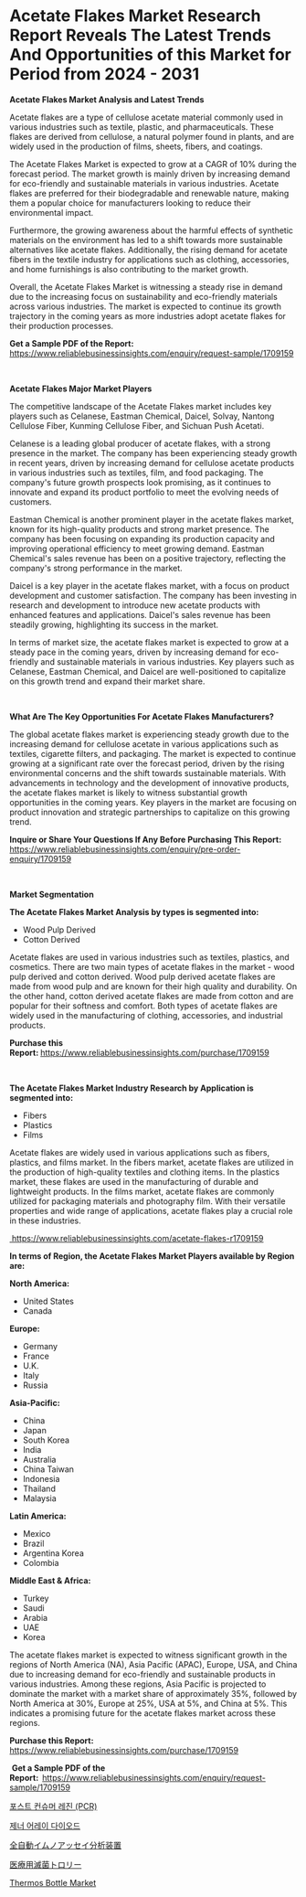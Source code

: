 <p><h1>Acetate Flakes Market Research Report Reveals The Latest Trends And Opportunities of this Market for Period from 2024 - 2031</h1></p><p><strong>Acetate Flakes Market Analysis and Latest Trends</strong></p>
<p><p>Acetate flakes are a type of cellulose acetate material commonly used in various industries such as textile, plastic, and pharmaceuticals. These flakes are derived from cellulose, a natural polymer found in plants, and are widely used in the production of films, sheets, fibers, and coatings.</p><p>The Acetate Flakes Market is expected to grow at a CAGR of 10% during the forecast period. The market growth is mainly driven by increasing demand for eco-friendly and sustainable materials in various industries. Acetate flakes are preferred for their biodegradable and renewable nature, making them a popular choice for manufacturers looking to reduce their environmental impact.</p><p>Furthermore, the growing awareness about the harmful effects of synthetic materials on the environment has led to a shift towards more sustainable alternatives like acetate flakes. Additionally, the rising demand for acetate fibers in the textile industry for applications such as clothing, accessories, and home furnishings is also contributing to the market growth.</p><p>Overall, the Acetate Flakes Market is witnessing a steady rise in demand due to the increasing focus on sustainability and eco-friendly materials across various industries. The market is expected to continue its growth trajectory in the coming years as more industries adopt acetate flakes for their production processes.</p></p>
<p><strong>Get a Sample PDF of the Report:&nbsp;</strong> <a href="https://www.reliablebusinessinsights.com/enquiry/request-sample/1709159">https://www.reliablebusinessinsights.com/enquiry/request-sample/1709159</a></p>
<p>&nbsp;</p>
<p><strong>Acetate Flakes Major Market Players</strong></p>
<p><p>The competitive landscape of the Acetate Flakes market includes key players such as Celanese, Eastman Chemical, Daicel, Solvay, Nantong Cellulose Fiber, Kunming Cellulose Fiber, and Sichuan Push Acetati. </p><p>Celanese is a leading global producer of acetate flakes, with a strong presence in the market. The company has been experiencing steady growth in recent years, driven by increasing demand for cellulose acetate products in various industries such as textiles, film, and food packaging. The company's future growth prospects look promising, as it continues to innovate and expand its product portfolio to meet the evolving needs of customers.</p><p>Eastman Chemical is another prominent player in the acetate flakes market, known for its high-quality products and strong market presence. The company has been focusing on expanding its production capacity and improving operational efficiency to meet growing demand. Eastman Chemical's sales revenue has been on a positive trajectory, reflecting the company's strong performance in the market.</p><p>Daicel is a key player in the acetate flakes market, with a focus on product development and customer satisfaction. The company has been investing in research and development to introduce new acetate products with enhanced features and applications. Daicel's sales revenue has been steadily growing, highlighting its success in the market.</p><p>In terms of market size, the acetate flakes market is expected to grow at a steady pace in the coming years, driven by increasing demand for eco-friendly and sustainable materials in various industries. Key players such as Celanese, Eastman Chemical, and Daicel are well-positioned to capitalize on this growth trend and expand their market share.</p></p>
<p>&nbsp;</p>
<p><strong>What Are The Key Opportunities For Acetate Flakes Manufacturers?</strong></p>
<p><p>The global acetate flakes market is experiencing steady growth due to the increasing demand for cellulose acetate in various applications such as textiles, cigarette filters, and packaging. The market is expected to continue growing at a significant rate over the forecast period, driven by the rising environmental concerns and the shift towards sustainable materials. With advancements in technology and the development of innovative products, the acetate flakes market is likely to witness substantial growth opportunities in the coming years. Key players in the market are focusing on product innovation and strategic partnerships to capitalize on this growing trend.</p></p>
<p><strong>Inquire or Share Your Questions If Any Before Purchasing This Report:</strong> <a href="https://www.reliablebusinessinsights.com/enquiry/pre-order-enquiry/1709159">https://www.reliablebusinessinsights.com/enquiry/pre-order-enquiry/1709159</a></p>
<p>&nbsp;</p>
<p><strong>Market Segmentation</strong></p>
<p><strong>The Acetate Flakes Market Analysis by types is segmented into:</strong></p>
<p><ul><li>Wood Pulp Derived</li><li>Cotton Derived</li></ul></p>
<p><p>Acetate flakes are used in various industries such as textiles, plastics, and cosmetics. There are two main types of acetate flakes in the market - wood pulp derived and cotton derived. Wood pulp derived acetate flakes are made from wood pulp and are known for their high quality and durability. On the other hand, cotton derived acetate flakes are made from cotton and are popular for their softness and comfort. Both types of acetate flakes are widely used in the manufacturing of clothing, accessories, and industrial products.</p></p>
<p><strong>Purchase this Report:&nbsp;</strong><a href="https://www.reliablebusinessinsights.com/purchase/1709159">https://www.reliablebusinessinsights.com/purchase/1709159</a></p>
<p>&nbsp;</p>
<p><strong>The Acetate Flakes Market Industry Research by Application is segmented into:</strong></p>
<p><ul><li>Fibers</li><li>Plastics</li><li>Films</li></ul></p>
<p><p>Acetate flakes are widely used in various applications such as fibers, plastics, and films market. In the fibers market, acetate flakes are utilized in the production of high-quality textiles and clothing items. In the plastics market, these flakes are used in the manufacturing of durable and lightweight products. In the films market, acetate flakes are commonly utilized for packaging materials and photography film. With their versatile properties and wide range of applications, acetate flakes play a crucial role in these industries.</p></p>
<p><a href="https://www.reliablebusinessinsights.com/acetate-flakes-r1709159">&nbsp;https://www.reliablebusinessinsights.com/acetate-flakes-r1709159</a></p>
<p><strong>In terms of Region, the Acetate Flakes Market Players available by Region are:</strong></p>
<p>
    <p> <strong> North America: </strong>
        <ul>
            <li>United States</li>
            <li>Canada</li>
        </ul>
        </p> 
    <p> <strong> Europe: </strong>
        <ul>
            <li>Germany</li>
            <li>France</li>
            <li>U.K.</li>
            <li>Italy</li>
            <li>Russia</li>
        </ul>
        </p> 
    <p> <strong> Asia-Pacific: </strong>
        <ul>
            <li>China</li>
            <li>Japan</li>
            <li>South Korea</li>
            <li>India</li>
            <li>Australia</li>
            <li>China Taiwan</li>
            <li>Indonesia</li>
            <li>Thailand</li>
            <li>Malaysia</li>
        </ul>
        </p> 
    <p> <strong> Latin America: </strong>
        <ul>
            <li>Mexico</li>
            <li>Brazil</li>
            <li>Argentina Korea</li>
            <li>Colombia</li>
        </ul>
        </p> 
    <p> <strong> Middle East & Africa: </strong>
        <ul>
            <li>Turkey</li>
            <li>Saudi</li>
            <li>Arabia</li>
            <li>UAE</li>
            <li>Korea</li>
        </ul>
    </p>
    </p>
<p><p>The acetate flakes market is expected to witness significant growth in the regions of North America (NA), Asia Pacific (APAC), Europe, USA, and China due to increasing demand for eco-friendly and sustainable products in various industries. Among these regions, Asia Pacific is projected to dominate the market with a market share of approximately 35%, followed by North America at 30%, Europe at 25%, USA at 5%, and China at 5%. This indicates a promising future for the acetate flakes market across these regions.</p></p>
<p><strong>Purchase this Report: </strong><a href="https://www.reliablebusinessinsights.com/purchase/1709159">https://www.reliablebusinessinsights.com/purchase/1709159</a></p>
<p>&nbsp;<strong>Get a Sample PDF of the Report:&nbsp;&nbsp;</strong><a href="https://www.reliablebusinessinsights.com/enquiry/request-sample/1709159">https://www.reliablebusinessinsights.com/enquiry/request-sample/1709159</a></p>
<p><strong></strong></p>
<p><p><a href="https://github.com/apple8975768/Market-Research-Report-List-1/blob/main/4125689120640.md">포스트 컨슈머 레진 (PCR)</a></p><p><a href="https://github.com/alfitoms13/Market-Research-Report-List-1/blob/main/5813530123245.md">제너 어레이 다이오드</a></p><p><a href="https://github.com/cnnriuez22368/Market-Research-Report-List-2/blob/main/3149361125818.md">全自動イムノアッセイ分析装置</a></p><p><a href="https://github.com/zekaoe592392/Market-Research-Report-List-2/blob/main/2958908125817.md">医療用滅菌トロリー</a></p><p><a href="https://github.com/bmorecock/Market-Research-Report-List-3/blob/main/thermos-bottle-market.md">Thermos Bottle Market</a></p></p>